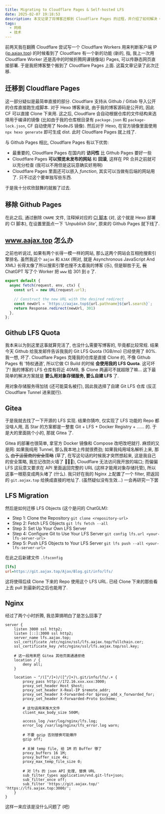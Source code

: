 ```yaml
---
title: Migrating to Cloudflare Pages & Self-hosted LFS
date: 2025-02-07 19:18:53
description: 本文记录了将博客迁移到 Cloudflare Pages 的过程，并介绍了如何解决 Git LFS 配额问题以及自建 LFS 服务的实践。
tags:
  - 网络
  - 技术
---
```


前两天我在翻腾 Cloudflare 尝试写一个 Cloudflare Workers 用来判断客户端 IP ([ip.aajax.top](https://ip.aajax.top)) 的时候看到了 Cloudflare 有一个新的功能 (新的, 指, 我上一次用 Cloudflare Worker 还是高中的时候折腾网课镜像站) Pages, 可以传静态网页直接部署. 于是我把博客整个搬到了 Cloudflare Pages 上面. 这篇文章记录了此次迁移.

<!-- more -->

## 迁移到 Cloudflare Pages

这一部分疑似是最简单直接的部分. Cloudflare 支持从 Github / Gitlab 导入公开的仓库直接跑生成脚本. 对于 Hexo 博客来说, 由于我的博客源码是公开的, 因此 CF 可以直接 Clone 下来用. 这之后, Cloudflare 会自动根据仓库的文件结构来选择用于编译的镜像 (比如由于我的仓库根目录有 `package.json` 和 `package-lock.json`, CF 自动使用了 NodeJS 镜像). 然后对于 Hexo, 在官方镜像里面使用 `npx hexo generate` 即可生成 dist. 此时 Cloudflare Pages 就上线了.

与 Github Pages 相比, Cloudflare Pages 有以下优势:

- 最重要的, Cloudflare Pages 在国内的 **访问性** 比 Github Pages 要好一些
- Cloudflare Pages **可以预览未发布的网站** 和  **回滚**, 这样在 PR 合并之前就可以充分检查 (我可以不用但是这玩意确实好用啊)
- Cloudflare Pages 里面还可以嵌入 *function*, 其实可以当做有后端的网站用了. 只不过这个要单独写些东西.

于是我十分欢欣鼓舞的就搬了过去.

## 移除 Github Pages

在此之后, 通过删除 `CNAME` 文件, 注释掉对应的 [CI 脚本](https://github.com/84634E1A607A/Blog/blob/c16dcdafc477d989f00a87e12f5ddf4b59d96630/.github/workflows/pages.yml) (对, 这个就是 Hexo 部署的 CI 脚本), 在设置里面点一下 *'Unpublish Site'*, 原来的 Github Pages 就下线了.

## www.aajax.top 怎么办

之前也听说过, 如果有两个长得一模一样的网站, 那么这两个网站会互相抢搜索引擎排名. 虽然我这个 `aajax` 和 `AJAX` (啊对, 就是 Asynchronous JavaScript And XML) 长得太像了所以搜索引擎也搜不太着我的博客 (乐), 但是聊胜于无, ~~我~~ ChatGPT 写了个 Worker 把 `www` 给 301 到 `@` 了. 

```js
export default {
  async fetch(request, env, ctx) {
    const url = new URL(request.url);
  
    // Construct the new URL with the desired redirect
    const newUrl = `https://aajax.top${url.pathname}${url.search}`;
    return Response.redirect(newUrl, 301)
  },
};
```

## Github LFS Quota

我本来以为到这里这事就算完活了, 也没什么需要写博客的, 毕竟都比较常规. 结果今天 Github 给我发邮件告诉我我的 Git LFS Quota (1GB/mo) 已经使用了 80%. 我一想, 坏了. Cloudflare Pages 克隆我的仓库是直接 Clone 的, 不像 Github Pages 有 '特权通道', 所以它做 CI Build 的时候 **会使用我的 LFS Quota**. 这可坏了! 我的博客的 LFS 仓库有将近 40MB, 多 Clone 两遍可不就超限了嘛... 这下最简单的解决方案就是 **要么用对象存储服务, 要么自建 LFS** 了.

用对象存储服务得加钱 (还可能莫名被打), 因此我选择了自建 Git LFS 仓库 (反正 Cloudflare Tunnel 进来就行).

## Gitea

于是我就去找了一下开源的 LFS 实现. 结果你猜咋, 仅实现了 LFS 功能的 Repo 都没啥人用, 高 Star 的方案都是一整套 Git + LFS + Docker Registry + ...... 的. 于是大的里面挑个小的, 那就 Gitea 了.

Gitea 的部署也很简单, 拿官方 Docker 镜像和 Compose 改吧改吧就行. 麻烦的又是网: 如果我纯用 Tunnel, 那么我本地上传就很费劲; 如果我纯用域名解析上来, 那么 ~~由于运营商的安全策略~~ (草了, 在写这句话的时候我才突然想起来, 这是我自己的安全策略, 我忘记改防火墙了 🤣🤣🤣), Cloudflare 无法访问我开放的端口; 而偏偏 LFS 这玩意又要求在 API 里面返回完整的 URL (这样才能用对象存储托管), 所以这事一根筋变成两头堵了 (什么). 我只好在我的 Nginx 上配置了一个 filter, 把返回的 `git.aajax.top` 给换成直接的地址了. (虽然疑似没有生效...) 一会再研究一下罢

## LFS Migration

然后是如何迁移 LFS Objects (这个是问的 ChatGLM):

- Step 1: Clone the Repository `git clone <repository-url>`
- Step 2: Fetch LFS Objects `git lfs fetch --all`
- Step 3: Set Up Your Own LFS Server
- Step 4: Configure Git to Use Your LFS Server `git config lfs.url <your-lfs-server-url>`
- Step 5: Push LFS Objects to Your LFS Server  `git lfs push --all <your-lfs-server-url>`

在此之后新建文件 `.lfsconfig`

```ini
[lfs]
url=https://git.aajax.top/Ajax/Blog.git/info/lfs/
```

这将使得后续 Clone 下来的 Repo 使用这个 LFS URL. 已经 Clone 下来的那些看上去 pull 到最新的之后也能用了.

## Nginx

经过了两个小时折腾, 我总算搞明白了是怎么回事了

```nginx
server {
    listen 3000 ssl http2;
    listen [::]:3000 ssl http2;
    server_name lfs.aajax.top;
    ssl_certificate /etc/nginx/ssl/lfs.aajax.top/fullchain.cer;
    ssl_certificate_key /etc/nginx/ssl/lfs.aajax.top/ssl.key;

    # 这一段用来把 Gitea 其他页面通通拒绝
    location / {
        deny all;
    }

    location ~ ^/([^/]+)/([^/]+)\.git/info/lfs/.+ {
        proxy_pass http://172.16.xxx.xxx:3000;
        proxy_set_header Host $host;
        proxy_set_header X-Real-IP $remote_addr;
        proxy_set_header X-Forwarded-For $proxy_add_x_forwarded_for;
        proxy_set_header X-Forwarded-Proto $scheme;
        
        # 这句话用来推大文件
        client_max_body_size 500M;

        access_log /var/log/nginx/lfs.log;
        error_log /var/log/nginx/lfs_error.log warn;

        # 不要 gzip 否则替换可能爆炸
        gzip off;

        # 关掉 temp file, 给 1M 的 Buffer 够了
        proxy_buffers 16 1M;
        proxy_buffer_size 4k;
        proxy_max_temp_file_size 0;

        # 对 lfs 的 json API 处理, 替换 URL
        sub_filter_types application/vnd.git-lfs+json;
        sub_filter_once off;
        sub_filter 'https://git.aajax.top/' 'https://lfs.aajax.top:3000/';
    }
}
```

这样一来应该是没什么问题了 (吧)
